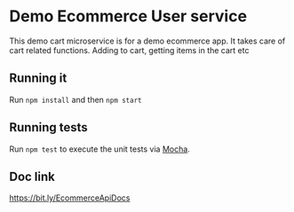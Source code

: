 # Demo Ecommerce User service

This demo cart microservice is for a demo ecommerce app. It takes care of cart related functions. Adding to cart, getting items in the cart etc

## Running it

Run `npm install` and then `npm start`

## Running  tests

Run `npm test` to execute the unit tests via [Mocha](https://mochajs.org).


## Doc link
https://bit.ly/EcommerceApiDocs
